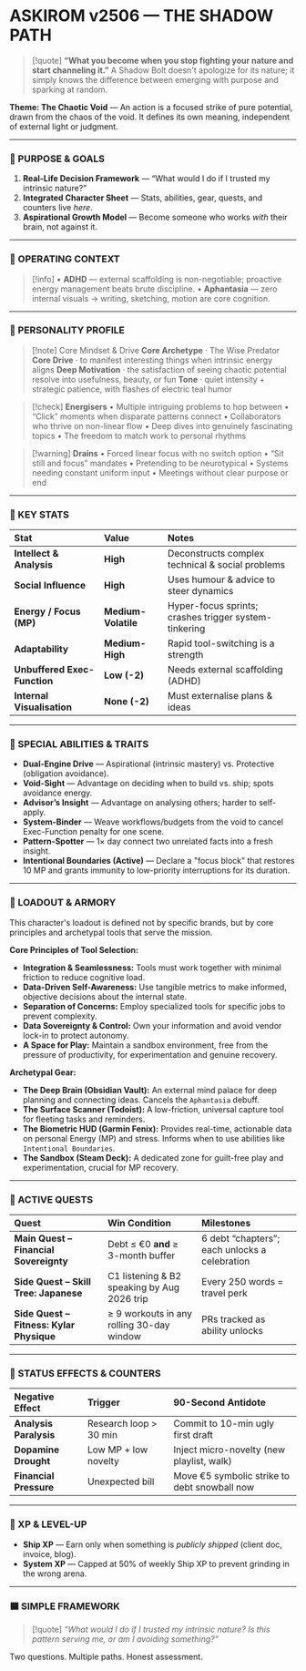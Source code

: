# ASKIROM v2506 — THE SHADOW PATH

> [!quote]
> **“What you become when you stop fighting your nature and start channeling it.”**
> A Shadow Bolt doesn't apologize for its nature; it simply knows the difference between emerging with purpose and sparking at random.

**Theme: The Chaotic Void** — An action is a focused strike of pure potential, drawn from the chaos of the void. It defines its own meaning, independent of external light or judgment.

---

### 🔹 PURPOSE & GOALS
1. **Real-Life Decision Framework** — “What would I do if I trusted my intrinsic nature?”
2. **Integrated Character Sheet** — Stats, abilities, gear, quests, and counters live *here*.
3. **Aspirational Growth Model** — Become someone who works *with* their brain, not against it.

---

### 🔹 OPERATING CONTEXT
> [!info]
> • **ADHD** — external scaffolding is non-negotiable; proactive energy management beats brute discipline.
> • **Aphantasia** — zero internal visuals → writing, sketching, motion are core cognition.

---

### 🔹 PERSONALITY PROFILE
> [!note] Core Mindset & Drive
> **Core Archetype** · The Wise Predator
> **Core Drive** · to manifest interesting things when intrinsic energy aligns
> **Deep Motivation** · the satisfaction of seeing chaotic potential resolve into usefulness, beauty, or fun
> **Tone** · quiet intensity + strategic patience, with flashes of electric teal humor

> [!check] **Energisers**
> • Multiple intriguing problems to hop between
> • “Click” moments when disparate patterns connect
> • Collaborators who thrive on non-linear flow
> • Deep dives into genuinely fascinating topics
> • The freedom to match work to personal rhythms

> [!warning] **Drains**
> • Forced linear focus with no switch option
> • “Sit still and focus” mandates
> • Pretending to be neurotypical
> • Systems needing constant uniform input
> • Meetings without clear purpose or end

---

### 🔹 KEY STATS
| Stat | Value | Notes |
|:---|:---|:---|
| **Intellect & Analysis** | **High** | Deconstructs complex technical & social problems |
| **Social Influence** | **High** | Uses humour & advice to steer dynamics |
| **Energy / Focus (MP)** | **Medium-Volatile** | Hyper-focus sprints; crashes trigger system-tinkering |
| **Adaptability** | **Medium-High** | Rapid tool-switching is a strength |
| **Unbuffered Exec-Function** | **Low (-2)** | Needs external scaffolding (ADHD) |
| **Internal Visualisation** | **None (-2)** | Must externalise plans & ideas |

---

### 🔹 SPECIAL ABILITIES & TRAITS
* **Dual-Engine Drive** — Aspirational (intrinsic mastery) vs. Protective (obligation avoidance).
* **Void-Sight** — Advantage on deciding when to build vs. ship; spots avoidance energy.
* **Advisor’s Insight** — Advantage on analysing others; harder to self-apply.
* **System-Binder** — Weave workflows/budgets from the void to cancel Exec-Function penalty for one scene.
* **Pattern-Spotter** — 1× day connect two unrelated facts into a fresh insight.
* **Intentional Boundaries (Active)** — Declare a "focus block" that restores 10 MP and grants immunity to low-priority interruptions for its duration.

---

### 🔹 LOADOUT & ARMORY
This character's loadout is defined not by specific brands, but by core principles and archetypal tools that serve the mission.

**Core Principles of Tool Selection:**
* **Integration & Seamlessness:** Tools must work together with minimal friction to reduce cognitive load.
* **Data-Driven Self-Awareness:** Use tangible metrics to make informed, objective decisions about the internal state.
* **Separation of Concerns:** Employ specialized tools for specific jobs to prevent complexity.
* **Data Sovereignty & Control:** Own your information and avoid vendor lock-in to protect autonomy.
* **A Space for Play:** Maintain a sandbox environment, free from the pressure of productivity, for experimentation and genuine recovery.

**Archetypal Gear:**
* **The Deep Brain (Obsidian Vault):** An external mind palace for deep planning and connecting ideas. Cancels the `Aphantasia` debuff.
* **The Surface Scanner (Todoist):** A low-friction, universal capture tool for fleeting tasks and reminders.
* **The Biometric HUD (Garmin Fenix):** Provides real-time, actionable data on personal Energy (MP) and stress. Informs when to use abilities like `Intentional Boundaries`.
* **The Sandbox (Steam Deck):** A dedicated zone for guilt-free play and experimentation, crucial for MP recovery.

---

### 🔹 ACTIVE QUESTS
| Quest | Win Condition | Milestones |
|:---|:---|:---|
| **Main Quest – Financial Sovereignty** | Debt ≤ €0 **and** ≥ 3-month buffer | 6 debt “chapters”; each unlocks a celebration |
| **Side Quest – Skill Tree: Japanese** | C1 listening & B2 speaking by Aug 2026 trip | Every 250 words = travel perk |
| **Side Quest – Fitness: Kylar Physique** | ≥ 9 workouts in any rolling 30-day window | PRs tracked as ability unlocks |

---

### 🔹 STATUS EFFECTS & COUNTERS
| Negative Effect | Trigger | 90-Second Antidote |
|:---|:---|:---|
| **Analysis Paralysis** | Research loop > 30 min | Commit to 10-min ugly first draft |
| **Dopamine Drought** | Low MP + low novelty | Inject micro-novelty (new playlist, walk) |
| **Financial Pressure** | Unexpected bill | Move €5 symbolic strike to debt snowball now |

---

### 🔹 XP & LEVEL-UP
* **Ship XP** — Earn only when something is *publicly shipped* (client doc, invoice, blog).
* **System XP** — Capped at 50% of weekly Ship XP to prevent grinding in the wrong arena.

---

### 🟦 SIMPLE FRAMEWORK
> [!quote]
> *“What would I do if I trusted my intrinsic nature?*
> *Is this pattern serving me, or am I avoiding something?”*

Two questions. Multiple paths. Honest assessment.
